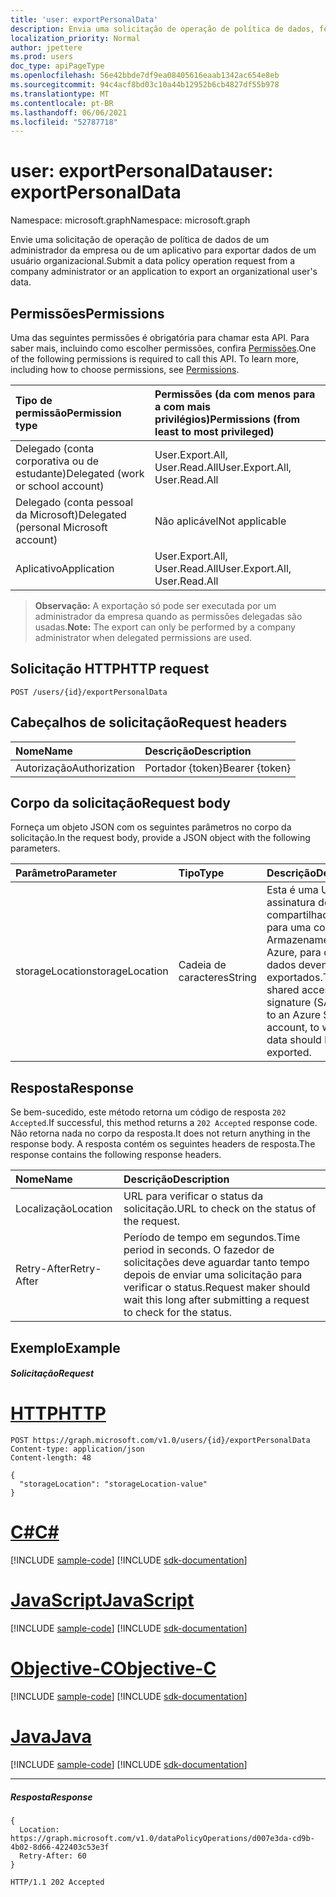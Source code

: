 ```yaml
---
title: 'user: exportPersonalData'
description: Envia uma solicitação de operação de política de dados, feita por um Administrador da Empresa para exportar dados de um usuário organizacional.
localization_priority: Normal
author: jpettere
ms.prod: users
doc_type: apiPageType
ms.openlocfilehash: 56e42bbde7df9ea08405616eaab1342ac654e8eb
ms.sourcegitcommit: 94c4acf8bd03c10a44b12952b6cb4827df55b978
ms.translationtype: MT
ms.contentlocale: pt-BR
ms.lasthandoff: 06/06/2021
ms.locfileid: "52787718"
---
```

# <a name="user-exportpersonaldata"></a><span data-ttu-id="07a5e-103">user: exportPersonalData</span><span class="sxs-lookup"><span data-stu-id="07a5e-103">user: exportPersonalData</span></span>

<span data-ttu-id="07a5e-104">Namespace: microsoft.graph</span><span class="sxs-lookup"><span data-stu-id="07a5e-104">Namespace: microsoft.graph</span></span>

<span data-ttu-id="07a5e-105">Envie uma solicitação de operação de política de dados de um administrador da empresa ou de um aplicativo para exportar dados de um usuário organizacional.</span><span class="sxs-lookup"><span data-stu-id="07a5e-105">Submit a data policy operation request from a company administrator or an application to export an organizational user's data.</span></span>

## <a name="permissions"></a><span data-ttu-id="07a5e-106">Permissões</span><span class="sxs-lookup"><span data-stu-id="07a5e-106">Permissions</span></span>
<span data-ttu-id="07a5e-p101">Uma das seguintes permissões é obrigatória para chamar esta API. Para saber mais, incluindo como escolher permissões, confira [Permissões](/graph/permissions-reference).</span><span class="sxs-lookup"><span data-stu-id="07a5e-p101">One of the following permissions is required to call this API. To learn more, including how to choose permissions, see [Permissions](/graph/permissions-reference).</span></span>

|<span data-ttu-id="07a5e-109">Tipo de permissão</span><span class="sxs-lookup"><span data-stu-id="07a5e-109">Permission type</span></span>      | <span data-ttu-id="07a5e-110">Permissões (da com menos para a com mais privilégios)</span><span class="sxs-lookup"><span data-stu-id="07a5e-110">Permissions (from least to most privileged)</span></span>              |
|:--------------------|:---------------------------------------------------------|
|<span data-ttu-id="07a5e-111">Delegado (conta corporativa ou de estudante)</span><span class="sxs-lookup"><span data-stu-id="07a5e-111">Delegated (work or school account)</span></span> |  <span data-ttu-id="07a5e-112">User.Export.All, User.Read.All</span><span class="sxs-lookup"><span data-stu-id="07a5e-112">User.Export.All, User.Read.All</span></span>  |
|<span data-ttu-id="07a5e-113">Delegado (conta pessoal da Microsoft)</span><span class="sxs-lookup"><span data-stu-id="07a5e-113">Delegated (personal Microsoft account)</span></span> |  <span data-ttu-id="07a5e-114">Não aplicável</span><span class="sxs-lookup"><span data-stu-id="07a5e-114">Not applicable</span></span>  |
|<span data-ttu-id="07a5e-115">Aplicativo</span><span class="sxs-lookup"><span data-stu-id="07a5e-115">Application</span></span> | <span data-ttu-id="07a5e-116">User.Export.All, User.Read.All</span><span class="sxs-lookup"><span data-stu-id="07a5e-116">User.Export.All, User.Read.All</span></span> |

><span data-ttu-id="07a5e-117">**Observação:** A exportação só pode ser executada por um administrador da empresa quando as permissões delegadas são usadas.</span><span class="sxs-lookup"><span data-stu-id="07a5e-117">**Note:** The export can only be performed by a company administrator when delegated permissions are used.</span></span>

## <a name="http-request"></a><span data-ttu-id="07a5e-118">Solicitação HTTP</span><span class="sxs-lookup"><span data-stu-id="07a5e-118">HTTP request</span></span>
<!-- { "blockType": "ignored" } -->
```http
POST /users/{id}/exportPersonalData

```
## <a name="request-headers"></a><span data-ttu-id="07a5e-119">Cabeçalhos de solicitação</span><span class="sxs-lookup"><span data-stu-id="07a5e-119">Request headers</span></span>
| <span data-ttu-id="07a5e-120">Nome</span><span class="sxs-lookup"><span data-stu-id="07a5e-120">Name</span></span>       | <span data-ttu-id="07a5e-121">Descrição</span><span class="sxs-lookup"><span data-stu-id="07a5e-121">Description</span></span>|
|:---------------|:----------|
| <span data-ttu-id="07a5e-122">Autorização</span><span class="sxs-lookup"><span data-stu-id="07a5e-122">Authorization</span></span>  | <span data-ttu-id="07a5e-123">Portador {token}</span><span class="sxs-lookup"><span data-stu-id="07a5e-123">Bearer {token}</span></span>|

## <a name="request-body"></a><span data-ttu-id="07a5e-124">Corpo da solicitação</span><span class="sxs-lookup"><span data-stu-id="07a5e-124">Request body</span></span>
<span data-ttu-id="07a5e-125">Forneça um objeto JSON com os seguintes parâmetros no corpo da solicitação.</span><span class="sxs-lookup"><span data-stu-id="07a5e-125">In the request body, provide a JSON object with the following parameters.</span></span>

| <span data-ttu-id="07a5e-126">Parâmetro</span><span class="sxs-lookup"><span data-stu-id="07a5e-126">Parameter</span></span>    | <span data-ttu-id="07a5e-127">Tipo</span><span class="sxs-lookup"><span data-stu-id="07a5e-127">Type</span></span>   |<span data-ttu-id="07a5e-128">Descrição</span><span class="sxs-lookup"><span data-stu-id="07a5e-128">Description</span></span>|
|:---------------|:--------|:----------|
|<span data-ttu-id="07a5e-129">storageLocation</span><span class="sxs-lookup"><span data-stu-id="07a5e-129">storageLocation</span></span>|<span data-ttu-id="07a5e-130">Cadeia de caracteres</span><span class="sxs-lookup"><span data-stu-id="07a5e-130">String</span></span>|<span data-ttu-id="07a5e-131">Esta é uma URL de assinatura de acesso compartilhado (SAS) para uma conta Armazenamento do Azure, para onde os dados devem ser exportados.</span><span class="sxs-lookup"><span data-stu-id="07a5e-131">This is a shared access signature (SAS) URL to an Azure Storage account, to where data should be exported.</span></span>|

## <a name="response"></a><span data-ttu-id="07a5e-132">Resposta</span><span class="sxs-lookup"><span data-stu-id="07a5e-132">Response</span></span>
<span data-ttu-id="07a5e-133">Se bem-sucedido, este método retorna um código de resposta `202 Accepted`.</span><span class="sxs-lookup"><span data-stu-id="07a5e-133">If successful, this method returns a `202 Accepted` response code.</span></span> <span data-ttu-id="07a5e-134">Não retorna nada no corpo da resposta.</span><span class="sxs-lookup"><span data-stu-id="07a5e-134">It does not return anything in the response body.</span></span> <span data-ttu-id="07a5e-135">A resposta contém os seguintes headers de resposta.</span><span class="sxs-lookup"><span data-stu-id="07a5e-135">The response contains the following response headers.</span></span>

| <span data-ttu-id="07a5e-136">Nome</span><span class="sxs-lookup"><span data-stu-id="07a5e-136">Name</span></span>       | <span data-ttu-id="07a5e-137">Descrição</span><span class="sxs-lookup"><span data-stu-id="07a5e-137">Description</span></span>|
|:---------------|:----------|
| <span data-ttu-id="07a5e-138">Localização</span><span class="sxs-lookup"><span data-stu-id="07a5e-138">Location</span></span>  | <span data-ttu-id="07a5e-139">URL para verificar o status da solicitação.</span><span class="sxs-lookup"><span data-stu-id="07a5e-139">URL to check on the status of the request.</span></span> |
| <span data-ttu-id="07a5e-140">Retry-After</span><span class="sxs-lookup"><span data-stu-id="07a5e-140">Retry-After</span></span>  | <span data-ttu-id="07a5e-141">Período de tempo em segundos.</span><span class="sxs-lookup"><span data-stu-id="07a5e-141">Time period in seconds.</span></span> <span data-ttu-id="07a5e-142">O fazedor de solicitações deve aguardar tanto tempo depois de enviar uma solicitação para verificar o status.</span><span class="sxs-lookup"><span data-stu-id="07a5e-142">Request maker should wait this long after submitting a request to check for the status.</span></span> |

## <a name="example"></a><span data-ttu-id="07a5e-143">Exemplo</span><span class="sxs-lookup"><span data-stu-id="07a5e-143">Example</span></span>
##### <a name="request"></a><span data-ttu-id="07a5e-144">Solicitação</span><span class="sxs-lookup"><span data-stu-id="07a5e-144">Request</span></span>

# <a name="http"></a>[<span data-ttu-id="07a5e-145">HTTP</span><span class="sxs-lookup"><span data-stu-id="07a5e-145">HTTP</span></span>](#tab/http)
<!-- {
  "blockType": "request",
  "name": "user_exportpersonaldata"
}-->
```http
POST https://graph.microsoft.com/v1.0/users/{id}/exportPersonalData
Content-type: application/json
Content-length: 48

{
  "storageLocation": "storageLocation-value"
}
```
# <a name="c"></a>[<span data-ttu-id="07a5e-146">C#</span><span class="sxs-lookup"><span data-stu-id="07a5e-146">C#</span></span>](#tab/csharp)
[!INCLUDE [sample-code](../includes/snippets/csharp/user-exportpersonaldata-csharp-snippets.md)]
[!INCLUDE [sdk-documentation](../includes/snippets/snippets-sdk-documentation-link.md)]

# <a name="javascript"></a>[<span data-ttu-id="07a5e-147">JavaScript</span><span class="sxs-lookup"><span data-stu-id="07a5e-147">JavaScript</span></span>](#tab/javascript)
[!INCLUDE [sample-code](../includes/snippets/javascript/user-exportpersonaldata-javascript-snippets.md)]
[!INCLUDE [sdk-documentation](../includes/snippets/snippets-sdk-documentation-link.md)]

# <a name="objective-c"></a>[<span data-ttu-id="07a5e-148">Objective-C</span><span class="sxs-lookup"><span data-stu-id="07a5e-148">Objective-C</span></span>](#tab/objc)
[!INCLUDE [sample-code](../includes/snippets/objc/user-exportpersonaldata-objc-snippets.md)]
[!INCLUDE [sdk-documentation](../includes/snippets/snippets-sdk-documentation-link.md)]

# <a name="java"></a>[<span data-ttu-id="07a5e-149">Java</span><span class="sxs-lookup"><span data-stu-id="07a5e-149">Java</span></span>](#tab/java)
[!INCLUDE [sample-code](../includes/snippets/java/user-exportpersonaldata-java-snippets.md)]
[!INCLUDE [sdk-documentation](../includes/snippets/snippets-sdk-documentation-link.md)]

---

##### <a name="response"></a><span data-ttu-id="07a5e-150">Resposta</span><span class="sxs-lookup"><span data-stu-id="07a5e-150">Response</span></span>

```http
{
  Location: https://graph.microsoft.com/v1.0/dataPolicyOperations/d007e3da-cd9b-4b02-8d66-422403c53e3f
  Retry-After: 60
}
```
<!-- {
  "blockType": "response",
  "truncated": true
} -->
```http
HTTP/1.1 202 Accepted
```


<!-- uuid: 8fcb5dbc-d5aa-4681-8e31-b001d5168d79
2015-10-25 14:57:30 UTC -->
<!-- {
  "type": "#page.annotation",
  "description": "user: exportPersonalData",
  "keywords": "",
  "section": "documentation",
  "tocPath": "",
  "suppressions": [
  ]
}-->


